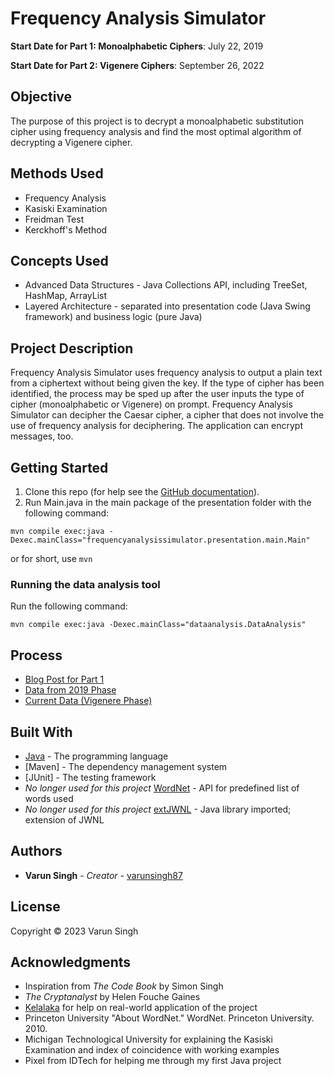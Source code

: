 # Frequency Analysis Simulator
**Start Date for Part 1: Monoalphabetic Ciphers**: July 22, 2019

**Start Date for Part 2: Vigenere Ciphers**: September 26, 2022

## Objective
The purpose of this project is to decrypt a monoalphabetic substitution cipher using frequency analysis and find the most optimal algorithm of decrypting a Vigenere cipher. 

## Methods Used
* Frequency Analysis
* Kasiski Examination
* Freidman Test
* Kerckhoff's Method

## Concepts Used
* Advanced Data Structures - Java Collections API, including TreeSet, HashMap, ArrayList
* Layered Architecture - separated into presentation code (Java Swing framework) and business logic (pure Java)

## Project Description
Frequency Analysis Simulator uses frequency analysis to output a plain text from a ciphertext without being given the key. If the type of cipher has been identified, the process may be sped up after the user inputs the type of cipher (monoalphabetic or Vigenere) on prompt. Frequency Analysis Simulator can decipher the Caesar cipher, a cipher that does not involve the use of frequency analysis for deciphering. The application can encrypt messages, too.

## Getting Started

1. Clone this repo (for help see the [GitHub documentation](https://help.github.com/articles/cloning-a-repository/)).
2. Run Main.java in the main package of the presentation folder with the following command:

```
mvn compile exec:java -Dexec.mainClass="frequencyanalysissimulator.presentation.main.Main"
``` 

or for short, use `mvn`

### Running the data analysis tool

Run the following command:

```
mvn compile exec:java -Dexec.mainClass="dataanalysis.DataAnalysis"
```

## Process
* [Blog Post for Part 1](https://dev.to/varuns924/how-i-wrote-a-background-noise-remover-from-start-to-finish-3h9m)
* [Data from 2019 Phase]()
* [Current Data (Vigenere Phase)](https://docs.google.com/spreadsheets/d/1XFQO-QX4YYL0vaCMqR6Jr5qXWtcWEMhbKEUsunjp1KY/edit#gid=0)

## Built With

* [Java](https://www.java.com/en/) - The programming language
* [Maven] - The dependency management system 
* [JUnit] - The testing framework
* *No longer used for this project* [WordNet](https://wordnet.princeton.edu/) - API for predefined list of words used
* *No longer used for this project* [extJWNL](http://extjwnl.sourceforge.net/) - Java library imported; extension of JWNL

## Authors

* **Varun Singh** - *Creator* - [varunsingh87](https://github.com/varunsingh87)

## License

Copyright &copy; 2023 Varun Singh

## Acknowledgments

* Inspiration from _The Code Book_ by Simon Singh
* _The Cryptanalyst_ by Helen Fouche Gaines
* [Kelalaka](https://crypto.stackexchange.com/users/18298/kelalaka) for help on real-world application of the project
* Princeton University "About WordNet." WordNet. Princeton University. 2010.
* Michigan Technological University for explaining the Kasiski Examination and index of coincidence with working examples
* Pixel from IDTech for helping me through my first Java project
